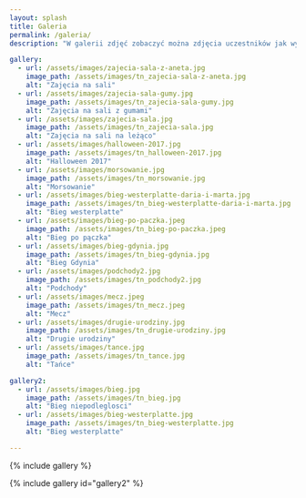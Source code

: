 ```yaml
---
layout: splash
title: Galeria
permalink: /galeria/
description: "W galerii zdjęć zobaczyć można zdjęcia uczestników jak wyglądali przed schudnięciem i po osiągnięciu celu, fotorelacje z zajęć sportowych oraz z imprez biegowych. Zdjęcia z organizowanych przez klub eventów i zabaw typu Halloween, podchody, Andrzejki itp."

gallery:
  - url: /assets/images/zajecia-sala-z-aneta.jpg
    image_path: /assets/images/tn_zajecia-sala-z-aneta.jpg
    alt: "Zajęcia na sali"
  - url: /assets/images/zajecia-sala-gumy.jpg
    image_path: /assets/images/tn_zajecia-sala-gumy.jpg
    alt: "Zajęcia na sali z gumami"
  - url: /assets/images/zajecia-sala.jpg
    image_path: /assets/images/tn_zajecia-sala.jpg
    alt: "Zajęcia na sali na leżąco"
  - url: /assets/images/halloween-2017.jpg
    image_path: /assets/images/tn_halloween-2017.jpg
    alt: "Halloween 2017"
  - url: /assets/images/morsowanie.jpg
    image_path: /assets/images/tn_morsowanie.jpg
    alt: "Morsowanie"
  - url: /assets/images/bieg-westerplatte-daria-i-marta.jpg
    image_path: /assets/images/tn_bieg-westerplatte-daria-i-marta.jpg
    alt: "Bieg westerplatte"
  - url: /assets/images/bieg-po-paczka.jpeg
    image_path: /assets/images/tn_bieg-po-paczka.jpeg
    alt: "Bieg po pączka"
  - url: /assets/images/bieg-gdynia.jpg
    image_path: /assets/images/tn_bieg-gdynia.jpg
    alt: "Bieg Gdynia"
  - url: /assets/images/podchody2.jpg
    image_path: /assets/images/tn_podchody2.jpg
    alt: "Podchody"
  - url: /assets/images/mecz.jpeg
    image_path: /assets/images/tn_mecz.jpeg
    alt: "Mecz"
  - url: /assets/images/drugie-urodziny.jpg
    image_path: /assets/images/tn_drugie-urodziny.jpg
    alt: "Drugie urodziny"
  - url: /assets/images/tance.jpg
    image_path: /assets/images/tn_tance.jpg
    alt: "Tańce"

gallery2:
  - url: /assets/images/bieg.jpg
    image_path: /assets/images/tn_bieg.jpg
    alt: "Bieg niepodleglosci"
  - url: /assets/images/bieg-westerplatte.jpg
    image_path: /assets/images/tn_bieg-westerplatte.jpg
    alt: "Bieg westerplatte"

---
```




{% include gallery %}

{% include gallery id="gallery2" %}